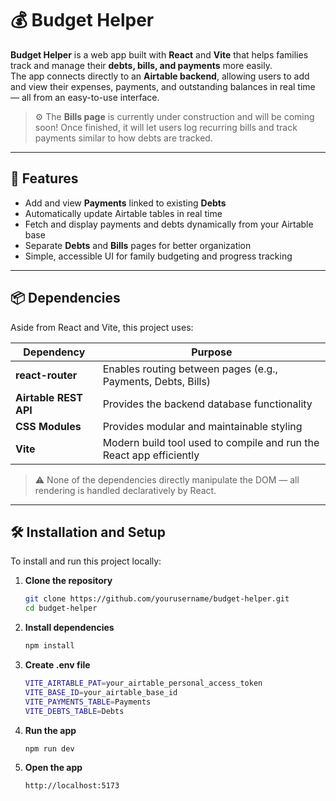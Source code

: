# 💰 Budget Helper

**Budget Helper** is a web app built with **React** and **Vite** that helps families track and manage their **debts, bills, and payments** more easily.  
The app connects directly to an **Airtable backend**, allowing users to add and view their expenses, payments, and outstanding balances in real time — all from an easy-to-use interface.

> ⚙️ The **Bills page** is currently under construction and will be coming soon! Once finished, it will let users log recurring bills and track payments similar to how debts are tracked.

---

## 🧩 Features

- Add and view **Payments** linked to existing **Debts**
- Automatically update Airtable tables in real time
- Fetch and display payments and debts dynamically from your Airtable base
- Separate **Debts** and **Bills** pages for better organization
- Simple, accessible UI for family budgeting and progress tracking

---

## 📦 Dependencies

Aside from React and Vite, this project uses:

| Dependency | Purpose |
|-------------|----------|
| **react-router** | Enables routing between pages (e.g., Payments, Debts, Bills) |
| **Airtable REST API** | Provides the backend database functionality |
| **CSS Modules** | Provides modular and maintainable styling |
| **Vite** | Modern build tool used to compile and run the React app efficiently |

> ⚠️ None of the dependencies directly manipulate the DOM — all rendering is handled declaratively by React.

---

## 🛠️ Installation and Setup

To install and run this project locally:

1. **Clone the repository**
   ```bash
   git clone https://github.com/yourusername/budget-helper.git
   cd budget-helper
   ```
2. **Install dependencies**
   ```bash
   npm install
   ```
3. **Create .env file**
   ```bash
   VITE_AIRTABLE_PAT=your_airtable_personal_access_token
   VITE_BASE_ID=your_airtable_base_id
   VITE_PAYMENTS_TABLE=Payments
   VITE_DEBTS_TABLE=Debts
   ```
4. **Run the app**
   ```bash
   npm run dev
   ```
5. **Open the app**
   ```bash
   http://localhost:5173
   ```
   